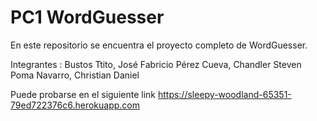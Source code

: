 # PC1 WordGuesser

En este repositorio se encuentra el proyecto completo de WordGuesser.

Integrantes : 
Bustos Ttito, José Fabricio
Pérez Cueva, Chandler Steven
Poma Navarro, Christian Daniel

Puede probarse en el siguiente link
https://sleepy-woodland-65351-79ed722376c6.herokuapp.com